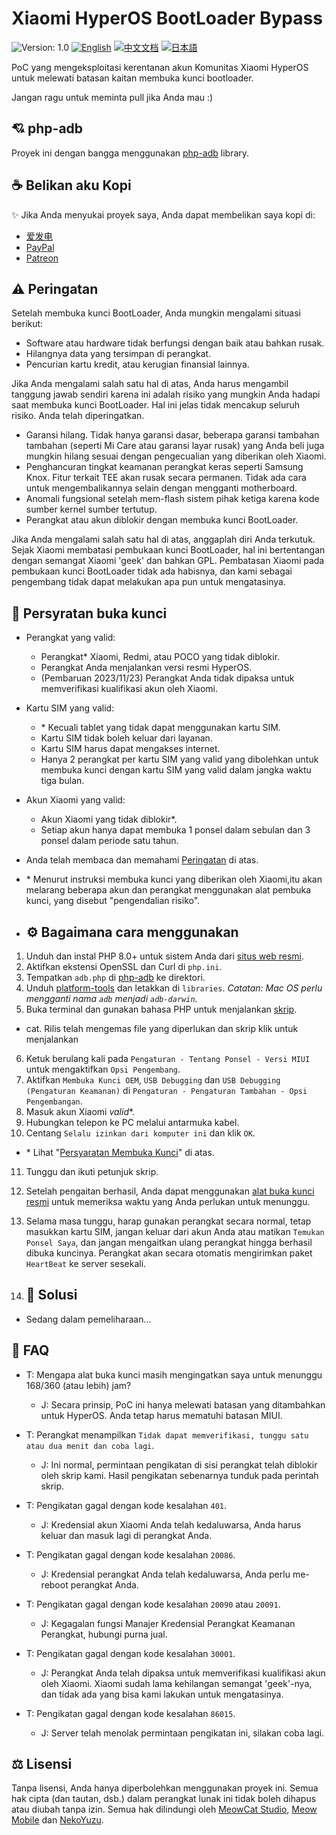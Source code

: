 # Xiaomi HyperOS BootLoader Bypass

![Version: 1.0](https://img.shields.io/badge/Version-1.0-brightgreen?style=for-the-badge) [![English](https://img.shields.io/badge/English-brightgreen?style=for-the-badge)](README.md) [![中文文档](https://img.shields.io/badge/中文文档-brightgreen?style=for-the-badge)](README-zh.md) [![日本語](https://img.shields.io/badge/日本語-brightgreen?style=for-the-badge)](README-ja.md)

PoC yang mengeksploitasi kerentanan akun Komunitas Xiaomi HyperOS untuk melewati batasan kaitan membuka kunci bootloader.

Jangan ragu untuk meminta pull jika Anda mau :)

## 💘 php-adb

Proyek ini dengan bangga menggunakan [php-adb](https://github.com/MlgmXyysd/php-adb) library.

## ☕ Belikan aku Kopi

✨ Jika Anda menyukai proyek saya, Anda dapat membelikan saya kopi di:

 - [爱发电](https://afdian.net/@MlgmXyysd)
 - [PayPal](https://paypal.me/MlgmXyysd)
 - [Patreon](https://www.patreon.com/MlgmXyysd)

## ⚠️ Peringatan

Setelah membuka kunci BootLoader, Anda mungkin mengalami situasi berikut:

- Software atau hardware tidak berfungsi dengan baik atau bahkan rusak.
- Hilangnya data yang tersimpan di perangkat.
- Pencurian kartu kredit, atau kerugian finansial lainnya.

Jika Anda mengalami salah satu hal di atas, Anda harus mengambil tanggung jawab sendiri karena ini adalah risiko yang mungkin Anda hadapi saat membuka kunci BootLoader. Hal ini jelas tidak mencakup seluruh risiko. Anda telah diperingatkan.

- Garansi hilang. Tidak hanya garansi dasar, beberapa garansi tambahan tambahan (seperti Mi Care atau garansi layar rusak) yang Anda beli juga mungkin hilang sesuai dengan pengecualian yang diberikan oleh Xiaomi.
- Penghancuran tingkat keamanan perangkat keras seperti Samsung Knox. Fitur terkait TEE akan rusak secara permanen. Tidak ada cara untuk mengembalikannya selain dengan mengganti motherboard.
- Anomali fungsional setelah mem-flash sistem pihak ketiga karena kode sumber kernel sumber tertutup.
- Perangkat atau akun diblokir dengan membuka kunci BootLoader.

Jika Anda mengalami salah satu hal di atas, anggaplah diri Anda terkutuk. Sejak Xiaomi membatasi pembukaan kunci BootLoader, hal ini bertentangan dengan semangat Xiaomi 'geek' dan bahkan GPL. Pembatasan Xiaomi pada pembukaan kunci BootLoader tidak ada habisnya, dan kami sebagai pengembang tidak dapat melakukan apa pun untuk mengatasinya.

## 📲 Persyratan buka kunci

- Perangkat yang valid:
  - Perangkat\* Xiaomi, Redmi, atau POCO yang tidak diblokir.
  - Perangkat Anda menjalankan versi resmi HyperOS.
  - (Pembaruan 2023/11/23) Perangkat Anda tidak dipaksa untuk memverifikasi kualifikasi akun oleh Xiaomi.
- Kartu SIM yang valid:
  - \* Kecuali tablet yang tidak dapat menggunakan kartu SIM.
  - Kartu SIM tidak boleh keluar dari layanan.
  - Kartu SIM harus dapat mengakses internet.
  - Hanya 2 perangkat per kartu SIM yang valid yang dibolehkan untuk membuka kunci dengan kartu SIM yang valid dalam jangka waktu tiga bulan.
- Akun Xiaomi yang valid:
  - Akun Xiaomi yang tidak diblokir\*.
  - Setiap akun hanya dapat membuka 1 ponsel dalam sebulan dan 3 ponsel dalam periode satu tahun.
- Anda telah membaca dan memahami [Peringatan](#%EF%B8%8F-warning) di atas.

- \* Menurut instruksi membuka kunci yang diberikan oleh Xiaomi,itu akan melarang beberapa akun dan perangkat menggunakan alat pembuka kunci, yang disebut "pengendalian risiko".

- ## ⚙️ Bagaimana cara menggunakan

1. Unduh dan instal PHP 8.0+ untuk sistem Anda dari [situs web resmi](https://www.php.net/downloads).
2. Aktifkan ekstensi OpenSSL dan Curl di `php.ini`.
3. Tempatkan `adb.php` di [php-adb](https://github.com/MlgmXyysd/php-adb) ke direktori.
4. Unduh [platform-tools](https://developer.android.com/studio/releases/platform-tools) dan letakkan di `libraries`. *Catatan: Mac OS perlu mengganti nama `adb` menjadi `adb-darwin`.*
5. Buka terminal dan gunakan bahasa PHP untuk menjalankan [skrip](../bypass.php).

- cat. Rilis telah mengemas file yang diperlukan dan skrip klik untuk menjalankan

6. Ketuk berulang kali pada `Pengaturan - Tentang Ponsel - Versi MIUI` untuk mengaktifkan `Opsi Pengembang`.
7. Aktifkan `Membuka Kunci OEM`, `USB Debugging` dan `USB Debugging (Pengaturan Keamanan)` di `Pengaturan - Pengaturan Tambahan - Opsi Pengembangan`.
8. Masuk akun Xiaomi _valid_\*.
10. Hubungkan telepon ke PC melalui antarmuka kabel.
11. Centang `Selalu izinkan dari komputer ini` dan klik `OK`.

- \* Lihat "[Persyaratan Membuka Kunci](#-Unlocking-requirements)" di atas.

11. Tunggu dan ikuti petunjuk skrip.
12. Setelah pengaitan berhasil, Anda dapat menggunakan [alat buka kunci resmi](https://en.miui.com/unlock/index.html) untuk memeriksa waktu yang Anda perlukan untuk menunggu.
13. Selama masa tunggu, harap gunakan perangkat secara normal, tetap masukkan kartu SIM, jangan keluar dari akun Anda atau matikan `Temukan Ponsel Saya`, dan jangan mengaitkan ulang perangkat hingga berhasil dibuka kuncinya. Perangkat akan secara otomatis mengirimkan paket `HeartBeat` ke server sesekali.

14. ## 📖 Solusi

- Sedang dalam pemeliharaan...

## 🔖 FAQ

- T: Mengapa alat buka kunci masih mengingatkan saya untuk menunggu 168/360 (atau lebih) jam?
  - J: Secara prinsip, PoC ini hanya melewati batasan yang ditambahkan untuk HyperOS. Anda tetap harus mematuhi batasan MIUI.

- T: Perangkat menampilkan `Tidak dapat memverifikasi, tunggu satu atau dua menit dan coba lagi`.
  - J: Ini normal, permintaan pengikatan di sisi perangkat telah diblokir oleh skrip kami. Hasil pengikatan sebenarnya tunduk pada perintah skrip.

- T: Pengikatan gagal dengan kode kesalahan `401`.
  - J: Kredensial akun Xiaomi Anda telah kedaluwarsa, Anda harus keluar dan masuk lagi di perangkat Anda.

- T: Pengikatan gagal dengan kode kesalahan `20086`.
  - J: Kredensial perangkat Anda telah kedaluwarsa, Anda perlu me-reboot perangkat Anda.

- T: Pengikatan gagal dengan kode kesalahan `20090` atau `20091`.
  - J: Kegagalan fungsi Manajer Kredensial Perangkat Keamanan Perangkat, hubungi purna jual.

- T: Pengikatan gagal dengan kode kesalahan `30001`.
  - J: Perangkat Anda telah dipaksa untuk memverifikasi kualifikasi akun oleh Xiaomi. Xiaomi sudah lama kehilangan semangat 'geek'-nya, dan tidak ada yang bisa kami lakukan untuk mengatasinya.

- T: Pengikatan gagal dengan kode kesalahan `86015`.
  - J: Server telah menolak permintaan pengikatan ini, silakan coba lagi.

## ⚖️ Lisensi

Tanpa lisensi, Anda hanya diperbolehkan menggunakan proyek ini. Semua hak cipta (dan tautan, dsb.) dalam perangkat lunak ini tidak boleh dihapus atau diubah tanpa izin. Semua hak dilindungi oleh [MeowCat Studio](https://github.com/MeowCat-Studio), [Meow Mobile](https://github.com/Meow-Mobile) dan [NekoYuzu](https://github.com/MlgmXyysd).
